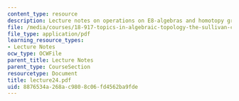 ```yaml
---
content_type: resource
description: Lecture notes on operations on E8-algebras and homotopy groups.
file: /media/courses/18-917-topics-in-algebraic-topology-the-sullivan-conjecture-fall-2007/8876534a268ac9808c06fd4562ba9fde_lecture24.pdf
file_type: application/pdf
learning_resource_types:
- Lecture Notes
ocw_type: OCWFile
parent_title: Lecture Notes
parent_type: CourseSection
resourcetype: Document
title: lecture24.pdf
uid: 8876534a-268a-c980-8c06-fd4562ba9fde
---
```


